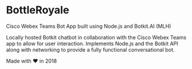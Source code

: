 # BottleRoyale
Cisco Webex Teams Bot App built using Node.js and Botkit.AI (MLH)

Locally hosted Botkit chatbot in collaboration with the Cisco Webex Teams app to allow for user interaction. Implements Node.js and the Botkit API along with networking to provide a fully functional conversational bot.

Made with ❤ in 2018

